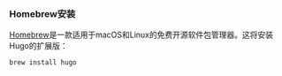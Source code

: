 ### Homebrew安装

[Homebrew]是一款适用于macOS和Linux的免费开源软件包管理器。这将安装Hugo的扩展版：

```sh
brew install hugo
```

[Homebrew]: https://brew.sh/
